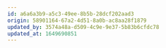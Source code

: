 ```yaml
---
id: a6a6a3b9-a5c3-49ee-8b5b-28dcf202aad3
origin: 58901164-67a2-4d51-8a0b-ac8aa28f1879
updated_by: 3574a48a-d509-4c9e-9e37-5b83b6cfdc78
updated_at: 1649690851
---
```

